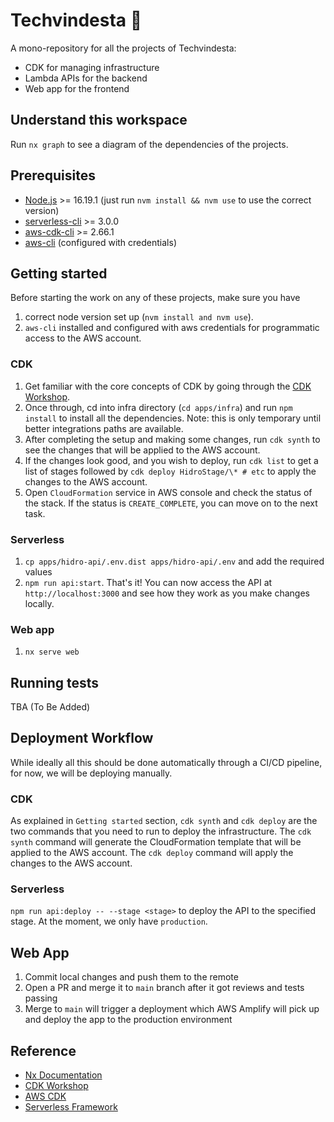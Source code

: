 # Techvindesta 🔋

A mono-repository for all the projects of Techvindesta:
- CDK for managing infrastructure
- Lambda APIs for the backend
- Web app for the frontend

## Understand this workspace

Run `nx graph` to see a diagram of the dependencies of the projects.

## Prerequisites

- [Node.js](https://nodejs.org/en/) >= 16.19.1 (just run `nvm install && nvm use` to use the correct version)
- [serverless-cli](https://www.serverless.com/framework/docs/getting-started/) >= 3.0.0
- [aws-cdk-cli](https://docs.aws.amazon.com/cdk/v2/guide/cli.html) >= 2.66.1
- [aws-cli](https://aws.amazon.com/cli/) (configured with credentials)

## Getting started

Before starting the work on any of these projects, make sure you have 
1. correct node version set up (`nvm install and nvm use`).
2. `aws-cli` installed and configured with aws credentials for programmatic access to the AWS account.

### CDK

1. Get familiar with the core concepts of CDK by going through the [CDK Workshop](https://cdkworkshop.com/20-typescript.html).
2. Once through, cd into infra directory (`cd apps/infra`) and run `npm install` to install all the dependencies. Note: this is only temporary until better integrations paths are available.
3. After completing the setup and making some changes, run `cdk synth` to see the changes that will be applied to the AWS account.
4. If the changes look good, and you wish to deploy, run `cdk list` to get a list of stages followed by `cdk deploy HidroStage/\* # etc` to apply the changes to the AWS account.
5. Open `CloudFormation` service in AWS console and check the status of the stack. If the status is `CREATE_COMPLETE`, you can move on to the next task.

### Serverless

1. `cp apps/hidro-api/.env.dist apps/hidro-api/.env` and add the required values
2. `npm run api:start`. That's it! You can now access the API at `http://localhost:3000` and see how they work as you make changes locally.

### Web app

1. `nx serve web`

## Running tests

TBA (To Be Added)

## Deployment Workflow

While ideally all this should be done automatically through a CI/CD pipeline, for now, we will be deploying manually.

### CDK

As explained in `Getting started` section, `cdk synth` and `cdk deploy` are the two commands that you need to run to deploy the infrastructure. The `cdk synth` command will generate the CloudFormation template that will be applied to the AWS account. The `cdk deploy` command will apply the changes to the AWS account.

### Serverless

`npm run api:deploy -- --stage <stage>` to deploy the API to the specified stage. At the moment, we only have `production`.

## Web App

1. Commit local changes and push them to the remote
2. Open a PR and merge it to `main` branch after it got reviews and tests passing
3. Merge to `main` will trigger a deployment which AWS Amplify will pick up and deploy the app to the production environment

## Reference

 - [Nx Documentation](https://nx.dev)
 - [CDK Workshop](https://cdkworkshop.com/20-typescript.html)
 - [AWS CDK](https://docs.aws.amazon.com/cdk/v2/guide/home.html)
 - [Serverless Framework](https://www.serverless.com/framework/docs/getting-started/)

